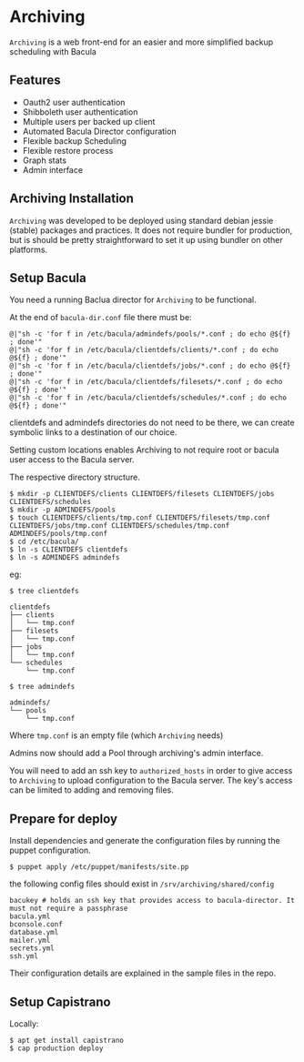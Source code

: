 # Archiving

`Archiving` is a web front-end for an easier and more simplified backup scheduling with Bacula

## Features

* Oauth2 user authentication
* Shibboleth user authentication
* Multiple users per backed up client
* Automated Bacula Director configuration
* Flexible backup Scheduling
* Flexible restore process
* Graph stats
* Admin interface

## Archiving Installation

`Archiving` was developed to be deployed using standard debian jessie (stable) packages and
practices. It does not require bundler for production, but is should be pretty
straightforward to set it up using bundler on other platforms.

## Setup Bacula

You need a running Baclua director for `Archiving` to be functional.

At the end of `bacula-dir.conf` file there must be:

```
@|"sh -c 'for f in /etc/bacula/admindefs/pools/*.conf ; do echo @${f} ; done'"
@|"sh -c 'for f in /etc/bacula/clientdefs/clients/*.conf ; do echo @${f} ; done'"
@|"sh -c 'for f in /etc/bacula/clientdefs/jobs/*.conf ; do echo @${f} ; done'"
@|"sh -c 'for f in /etc/bacula/clientdefs/filesets/*.conf ; do echo @${f} ; done'"
@|"sh -c 'for f in /etc/bacula/clientdefs/schedules/*.conf ; do echo @${f} ; done'"
```

clientdefs and admindefs directories do not need to be there, we can create symbolic links to a
destination of our choice.

Setting custom locations enables Archiving to not require root or bacula user access to the Bacula
server.

The respective directory structure.

```
$ mkdir -p CLIENTDEFS/clients CLIENTDEFS/filesets CLIENTDEFS/jobs CLIENTDEFS/schedules
$ mkdir -p ADMINDEFS/pools
$ touch CLIENTDEFS/clients/tmp.conf CLIENTDEFS/filesets/tmp.conf CLIENTDEFS/jobs/tmp.conf CLIENTDEFS/schedules/tmp.conf ADMINDEFS/pools/tmp.conf
$ cd /etc/bacula/
$ ln -s CLIENTDEFS clientdefs
$ ln -s ADMINDEFS admindefs
```

eg:

```
$ tree clientdefs

clientdefs
├── clients
│   └── tmp.conf
├── filesets
│   └── tmp.conf
├── jobs
│   └── tmp.conf
└── schedules
    └── tmp.conf

$ tree admindefs

admindefs/
└── pools
    └── tmp.conf

```
Where `tmp.conf` is an empty file (which `Archiving` needs)

Admins now should add a Pool through archiving's admin interface.

You will need to add an ssh key to `authorized_hosts` in order to give access to `Archiving` to
upload configuration to the Bacula server. The key's access can be limited to adding and removing
files.

## Prepare for deploy

Install dependencies and generate the configuration files by running the puppet configuration.

```
$ puppet apply /etc/puppet/manifests/site.pp
```

the following config files should exist in `/srv/archiving/shared/config`

```
bacukey # holds an ssh key that provides access to bacula-director. It must not require a passphrase
bacula.yml
bconsole.conf
database.yml
mailer.yml
secrets.yml
ssh.yml
```

Their configuration details are explained in the sample files in the repo.

## Setup Capistrano

Locally:

```
$ apt get install capistrano
$ cap production deploy

```
